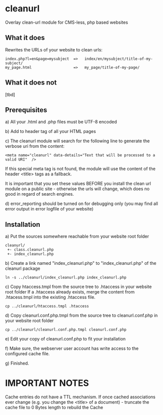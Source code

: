 # cleanurl
Overlay clean-url module for CMS-less, php based websites

## What it does
Rewrites the URLs of your website to clean urls:

    index.php?l=en&page=mysubject  =>   index/en/mysubject/title-of-my-subject/
    my_page.html                   =>   my_page/title-of-my-page/


## What it does not
[tbd]



## Prerequisites

a) All your .html and .php files must be UTF-8 encoded

b) Add
    <meta http-equiv="content-type" content="text/html; charset=utf-8">
to header tag of all your HTML pages

c) The cleanurl module will search for the following line to generate the verbose uri from the content:

    <meta name="cleanurl" data-details="Text that will be processed to a valid URI"  />
	
If this special meta tag is not found, the module will use the content of the header &lt;title&gt; tags as a fallback.
	
It is important that you set these values BEFORE you install the clean url module on a public site - otherwise the urls will change,
which does no good in regard of search engines.
   
d) error_reporting should be turned on for debugging only (you may find all error output in error logfile of your website)



## Installation

a) Put the sources somewhere reachable from your website root folder

    cleanurl/
     +- class.cleanurl.php
     +- index_cleanurl.php


b) Create a link named "index_cleanurl.php" to "index_cleanurl.php" of the cleanurl package

    ln -s ../cleanurl/index_cleanurl.php index_cleanurl.php


c) Copy htaccess.tmpl from the source tree to .htaccess in your website root folder
  If a .htaccess already exists, merge the content from .htacess.tmpl into the existing .htaccess file.

    cp ../cleanurl/htaccess.tmpl .htaccess


d) Copy cleanurl.conf.php.tmpl from the source tree to cleanurl.conf.php in your website root folder

    cp ../cleanurl/cleanurl.conf.php.tmpl cleanurl.conf.php


e) Edit your copy of cleanurl.conf.php to fit your installation


f) Make sure, the webserver user account has write access to the configured cache file.


g) Finished.



# IMPORTANT NOTES

Cache entries do not have a TTL mechanism.
If once cached associations ever change (e.g. you change the &lt;title&gt; of a document) - truncate the cache file to 0 Bytes length to rebuild the Cache


